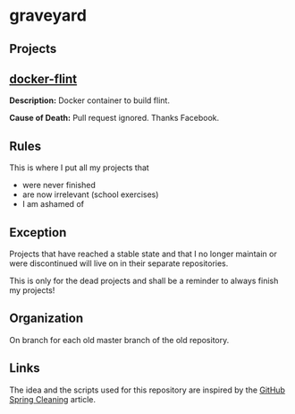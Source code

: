 # graveyard

## Projects

## [docker-flint](https://github.com/lukasmartinelli/graveyard/tree/docker-flint)

**Description:**  Docker container to build flint.

**Cause of Death:** Pull request ignored. Thanks Facebook.

## Rules

This is where I put all my projects that
- were never finished
- are now irrelevant (school exercises)
- I am ashamed of

## Exception

Projects that have reached a stable state and that I no longer maintain
or were discontinued will live on in their separate repositories.

This is only for the dead projects and shall be a reminder to always finish my projects!

## Organization

On branch for each old master branch of the old repository.

## Links

The idea and the scripts used for this repository are inspired by the [GitHub Spring Cleaning](http://kvz.io/blog/2014/02/21/how-to-deprecate-projects-on-github/) article.

